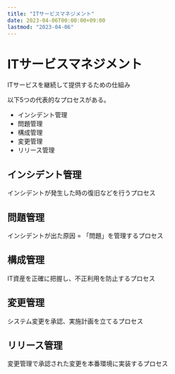```yaml
---
title: "ITサービスマネジメント"
date: 2023-04-06T00:00:00+09:00
lastmod: "2023-04-06"
---
```

# ITサービスマネジメント

ITサービスを継続して提供するための仕組み

以下5つの代表的なプロセスがある。

- インシデント管理
- 問題管理
- 構成管理
- 変更管理
- リリース管理

## インシデント管理

インシデントが発生した時の復旧などを行うプロセス
## 問題管理

インシデントが出た原因 = 「問題」を管理するプロセス

## 構成管理

IT資産を正確に把握し、不正利用を防止するプロセス

## 変更管理

システム変更を承認、実施計画を立てるプロセス

## リリース管理

変更管理で承認された変更を本番環境に実装するプロセス


